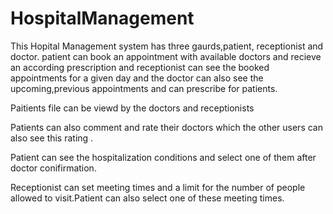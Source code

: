 # HospitalManagement
This Hopital Management system has three gaurds,patient, receptionist and doctor. 
patient can book an appointment with available doctors and recieve an according prescription and receptionist can see the booked appointments for a given day and the doctor can also see the upcoming,previous appointments and can prescribe for patients.

Paitients file can be viewd by the doctors and receptionists

Patients can also comment and rate their doctors which the other users can also see this rating .

Patient can see the hospitalization conditions and select one of them after doctor conifirmation.

Receptionist can set meeting times and a limit for the number of people allowed to visit.Patient can also select one of these meeting times.
